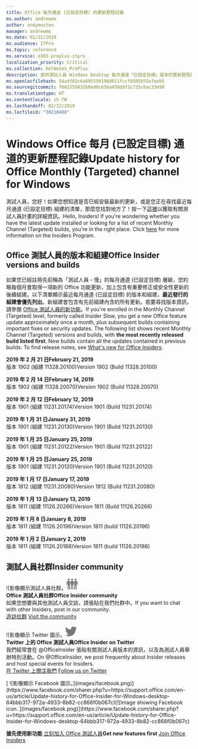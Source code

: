 ```yaml
---
title: Office 每月通道 (已設定目標) 的更新歷程記錄
ms.author: andrewmo
author: andymosten
manager: andrewmo
ms.date: 02/22/2019
ms.audience: ITPro
ms.topic: reference
ms.service: o365-proplus-itpro
localization_priority: Critical
ms.collection: RelNotes_ProPlus
description: 提供測試人員 Windows Desktop 每月通道「已設定目標」版本的更新歷程記錄
ms.openlocfilehash: 54adf02c6a6955501988011fccfb505b55efeeb5
ms.sourcegitcommit: f681559832b0ed0c65ba450ddf2c735c6ac33e90
ms.translationtype: HT
ms.contentlocale: zh-TW
ms.lasthandoff: 02/22/2019
ms.locfileid: "30210488"
---
```

# <a name="update-history-for-office-monthly-targeted-channel-for-windows"></a><span data-ttu-id="2ed6d-103">Windows Office 每月 (已設定目標) 通道的更新歷程記錄</span><span class="sxs-lookup"><span data-stu-id="2ed6d-103">Update history for Office Monthly (Targeted) channel for Windows</span></span>

<span data-ttu-id="2ed6d-p101">測試人員，您好！如果您想知道是否已經安裝最新的更新，或是您正在尋找最近每月通道 (已設定目標) 組建的清單，那麼您找對地方了！按一下[這裡](https://insider.office.com/)以獲取有關測試人員計畫的詳細資訊。</span><span class="sxs-lookup"><span data-stu-id="2ed6d-p101">Hello, Insiders! If you're wondering whether you have the latest update installed or looking for a list of recent Monthly Channel (Targeted) builds, you're in the right place. Click [here](https://insider.office.com/) for more information on the Insiders Program.</span></span>

## <a name="office-insider-versions-and-builds"></a><span data-ttu-id="2ed6d-107">Office 測試人員的版本和組建</span><span class="sxs-lookup"><span data-stu-id="2ed6d-107">Office Insider versions and builds</span></span>

<span data-ttu-id="2ed6d-p102">如果您已經註冊先前稱為「測試人員 - 慢」的每月通道 (已設定目標) 層級，您約略每個月會取得一項新的 Office 功能更新，加上包含有重要修正或安全性更新的後續組建。以下清單顯示最近每月通道 (已設定目標) 的版本和組建，**最近發行的組建會優先列出**。新組建會包含有先前組建內含的所有更新。若要尋找版本資訊，請參閱 [Office 測試人員的新功能](https://support.office.com/zh-TW/article/what-s-new-for-office-insiders-c152d1e2-96ff-4ce9-8c14-e74e13847a24)。</span><span class="sxs-lookup"><span data-stu-id="2ed6d-p102">If you're enrolled in the Monthly Channel (Targeted) level, formerly called Insider Slow, you get a new Office feature update approximately once a month, plus subsequent builds containing important fixes or security updates. The following list shows recent Monthly Channel (Targeted) versions and builds, with **the most recently released build listed first**. New builds contain all the updates contained in previous builds. To find release notes, see [What's new for Office Insiders](https://support.office.com/zh-TW/article/what-s-new-for-office-insiders-c152d1e2-96ff-4ce9-8c14-e74e13847a24).</span></span>

<span data-ttu-id="2ed6d-112">**2019 年 2 月 21 日**</span><span class="sxs-lookup"><span data-stu-id="2ed6d-112">**February 21, 2019**</span></span><br/> <span data-ttu-id="2ed6d-113">版本 1902 (組建 11328.20100)</span><span class="sxs-lookup"><span data-stu-id="2ed6d-113">Version 1902 (Build 11328.20100)</span></span><br/>

<span data-ttu-id="2ed6d-114">**2019 年 2 月 14 日**</span><span class="sxs-lookup"><span data-stu-id="2ed6d-114">**February 14, 2019**</span></span><br/> <span data-ttu-id="2ed6d-115">版本 1902 (組建 11328.20070)</span><span class="sxs-lookup"><span data-stu-id="2ed6d-115">Version 1902 (Build 11328.20070)</span></span><br/>

<span data-ttu-id="2ed6d-116">**2019 年 2 月 12 日**</span><span class="sxs-lookup"><span data-stu-id="2ed6d-116">**February 12, 2019**</span></span><br/> <span data-ttu-id="2ed6d-117">版本 1901 (組建 11231.20174)</span><span class="sxs-lookup"><span data-stu-id="2ed6d-117">Version 1901 (Build 11231.20174)</span></span><br/>

<span data-ttu-id="2ed6d-118">**2019 年 1 月 31 日**</span><span class="sxs-lookup"><span data-stu-id="2ed6d-118">**January 31, 2019**</span></span><br/> <span data-ttu-id="2ed6d-119">版本 1901 (組建 11231.20130)</span><span class="sxs-lookup"><span data-stu-id="2ed6d-119">Version 1901 (Build 11231.20130)</span></span><br/> 

<span data-ttu-id="2ed6d-120">**2019 年 1 月 25 日**</span><span class="sxs-lookup"><span data-stu-id="2ed6d-120">**January 25, 2019**</span></span><br/> <span data-ttu-id="2ed6d-121">版本 1901 (組建 11231.20122)</span><span class="sxs-lookup"><span data-stu-id="2ed6d-121">Version 1901 (Build 11231.20122)</span></span><br/> 

<span data-ttu-id="2ed6d-122">**2019 年 1 月 25 日**</span><span class="sxs-lookup"><span data-stu-id="2ed6d-122">**January 25, 2019**</span></span><br/> <span data-ttu-id="2ed6d-123">版本 1901 (組建 11231.20120)</span><span class="sxs-lookup"><span data-stu-id="2ed6d-123">Version 1901 (Build 11231.20120)</span></span><br/> 

<span data-ttu-id="2ed6d-124">**2019 年 1 月 17 日**</span><span class="sxs-lookup"><span data-stu-id="2ed6d-124">**January 17, 2019**</span></span><br/> <span data-ttu-id="2ed6d-125">版本 1812 (組建 11231.20080)</span><span class="sxs-lookup"><span data-stu-id="2ed6d-125">Version 1812 (Build 11231.20080)</span></span><br/> 

<span data-ttu-id="2ed6d-126">**2019 年 1 月 13 日**</span><span class="sxs-lookup"><span data-stu-id="2ed6d-126">**January 13, 2019**</span></span><br/> <span data-ttu-id="2ed6d-127">版本 1811 (組建 11126.20266)</span><span class="sxs-lookup"><span data-stu-id="2ed6d-127">Version 1811 (Build 11126.20266)</span></span><br/>

<span data-ttu-id="2ed6d-128">**2019 年 1 月 8 日**</span><span class="sxs-lookup"><span data-stu-id="2ed6d-128">**January 8, 2019**</span></span><br/> <span data-ttu-id="2ed6d-129">版本 1811 (組建 11126.20196)</span><span class="sxs-lookup"><span data-stu-id="2ed6d-129">Version 1811 (build 11126.20196)</span></span><br/> 

<span data-ttu-id="2ed6d-130">**2019 年 1 月 2 日**</span><span class="sxs-lookup"><span data-stu-id="2ed6d-130">**January 2, 2019**</span></span><br/> <span data-ttu-id="2ed6d-131">版本 1811 (組建 11126.20188)</span><span class="sxs-lookup"><span data-stu-id="2ed6d-131">Version 1811 (build 11126.20188)</span></span><br/> 


## <a name="insider-community"></a><span data-ttu-id="2ed6d-132">測試人員社群</span><span class="sxs-lookup"><span data-stu-id="2ed6d-132">Insider community</span></span>

<span data-ttu-id="2ed6d-133">![影像顯示測試人員社群。</span><span class="sxs-lookup"><span data-stu-id="2ed6d-133">![Image showing insider community.</span></span> ](images/insidercommunity.png)<br/>
<span data-ttu-id="2ed6d-134">**Office 測試人員社群**</span><span class="sxs-lookup"><span data-stu-id="2ed6d-134">**Office Insider community**</span></span><br/> <span data-ttu-id="2ed6d-135">如果您想要與其他測試人員交談，請張貼在我們社群中。</span><span class="sxs-lookup"><span data-stu-id="2ed6d-135">If you want to chat with other Insiders, post in our community.</span></span><br/><span data-ttu-id="2ed6d-136"> 
[造訪社群](https://go.microsoft.com/fwlink/?linkid=843493)</span><span class="sxs-lookup"><span data-stu-id="2ed6d-136"> 
[Visit the community](https://go.microsoft.com/fwlink/?linkid=843493)</span></span><br/> 

<span data-ttu-id="2ed6d-137">![影像顯示 Twitter 圖示。</span><span class="sxs-lookup"><span data-stu-id="2ed6d-137">![Image showing twitter icon.</span></span> ](images/twitter.png)<br/>
<span data-ttu-id="2ed6d-138">**Twitter 上的 Office 測試人員**</span><span class="sxs-lookup"><span data-stu-id="2ed6d-138">**Office Insider on Twitter**</span></span><br/> <span data-ttu-id="2ed6d-139">我們經常會在 @OfficeInsider 張貼有關測試人員版本的資訊，以及為測試人員舉辦特別活動。</span><span class="sxs-lookup"><span data-stu-id="2ed6d-139">On @OfficeInsider, we post frequently about Insider releases and host special events for Insiders.</span></span><br/><span data-ttu-id="2ed6d-140"> 
[在 Twitter 上關注我們](https://go.microsoft.com/fwlink/?linkid=717717)</span><span class="sxs-lookup"><span data-stu-id="2ed6d-140"> 
[Follow us on Twitter](https://go.microsoft.com/fwlink/?linkid=717717)</span></span><br/> 

<span data-ttu-id="2ed6d-141">
  [
  ![影像顯示 Facebook 圖示。](images/facebook.png)](https://www.facebook.com/sharer.php?u=https://support.office.com/en-us/article/Update-history-for-Office-Insider-for-Windows-desktop-64bbb317-972a-4933-8b82-cc866f0b067c)</span><span class="sxs-lookup"><span data-stu-id="2ed6d-141">[![Image showing Facebook icon. ](images/facebook.png)](https://www.facebook.com/sharer.php?u=https://support.office.com/en-us/article/Update-history-for-Office-Insider-for-Windows-desktop-64bbb317-972a-4933-8b82-cc866f0b067c)</span></span>       


<span data-ttu-id="2ed6d-142">**搶先使用新功能**
[立刻加入 Office 測試人員](https://insider.office.com/)</span><span class="sxs-lookup"><span data-stu-id="2ed6d-142">**Get new features first**
[Join Office Insiders](https://insider.office.com/)</span></span>